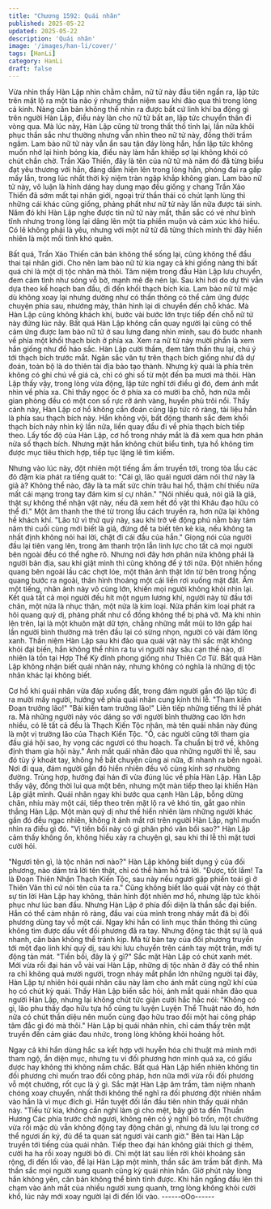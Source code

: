 ```yaml
---
title: "Chương 1592: Quái nhân"
published: 2025-05-22
updated: 2025-05-22
description: 'Quái nhân'
image: '/images/han-li/cover/'
tags: [HanLi]
category: HanLi
draft: false
---
```


Vừa nhìn thấy Hàn Lập nhìn chằm chằm, nữ tử này đầu tiên ngẩn
ra, lập tức trên mặt lộ ra một tia não ý nhưng thần niệm sau khi
đảo qua thì trong lòng cả kinh.
Nàng căn bản không thể nhìn ra được bất cứ linh khí ba động gì
trên người Hàn Lập, điều này làn cho nữ tử bất an, lập tức
chuyển thân đi vòng qua.
Mà lúc này, Hàn Lập cũng từ trong thất thố tỉnh lại, lần nữa khôi
phục thần sắc như thường nhưng vẫn nhìn theo nữ tử này, đồng
thời trầm ngâm.
Lam bào nữ tử này vẫn ẩn sau tận đáy lòng hắn, hắn lập tức
không muốn nhớ lại hình bóng kia, điều này làm hắn khiếp sợ lại
không khỏi có chút chần chờ.
Trần Xảo Thiến, đây là tên của nữ tử mà năm đó đã từng biểu đạt
yêu thương với hắn, đảng dầm hiện lên trong lòng hắn, phóng đại
ra gấp mấy lần, trong lúc nhất thời kỷ niệm tràn ngập khắp không
gian.
Lam bào nữ tử này, vô luận là hình dáng hay dung mạo đều giống
y chang Trần Xảo Thiến đã sớm mất tại nhân giới, ngoại trừ thần
thái có chút lạnh lùng thì những cái khác cũng giống, phảng phất
như nữ tử này lần nữa được tái sinh.
Năm đó khi Hàn Lập nghe được tin nử tử này mất, thần sắc có vẻ
như bình tĩnh nhưng trong lòng lại dâng lên một tia phiền muộn và
cảm xúc khó hiểu.
Có lẽ không phải là yêu, nhưng với một nữ tử đã từng thích mình
thì đây hiển nhiên là một mối tình khó quên.

Bất quá, Trần Xảo Thiến căn bản không thể sống lại, cũng không
thể đầu thai tại nhân giới. Cho nên lam bào nữ từ kia ngay cả khi
giống nàng thì bất quá chỉ là một dị tộc nhân mà thôi.
Tâm niệm trong đầu Hàn Lập lưu chuyển, đem cảm tình như sóng
vỗ bờ, mạnh mẽ đè nén lại. Sau khi hơi do dự thì vẫn dựa theo kế
hoạch ban đầu, đi đến khối thạch bích kia.
Lam bào nữ tử mặc dù không xoay lại nhưng dường như có thần
thông có thể cảm ứng được chuyện phía sau, nhướng mày, thân
hình lại di chuyển đến chỗ khác.
Mà Hàn Lập cũng không khách khí, bước vài bước lớn trực tiếp
đến chỗ nữ tử này đứng lúc nãy.
Bất quá Hàn Lập không cần quay người lại cũng có thể cảm ứng
được lam bào nữ tử ở sau lưng đang nhìn mình, sau đó bước
nhanh về phía một khối thạch bích ở phía xa. Xem ra nữ tử này
mười phần là xem hắn giống như đồ háo sắc. Hàn Lập cười
thầm, đem tâm thần thu lại, chú ý tới thạch bích trước mắt.
Ngân sắc văn tự trên thạch bích giống như đã dự đoán, toàn bộ là
do thiên tài địa bảo tạo thành. Nhưng kỳ quái là phía trên không
có ghi chú về giá cả, chỉ có ghi số từ một đến ba mươi mà thôi.
Hàn Lập thấy vậy, trong lòng vừa động, lập tức nghĩ tới điều gì
đó, đem ánh mắt nhìn về phía xa.
Chỉ thấy ngọc ốc ở phía xa có mười ba chỗ, hơn nữa mỗi gian
phòng đều có một con số rực rỡ ánh vàng, huyền phù trôi nổi.
Thấy cảnh này, Hàn Lập cơ hồ không cần đoán cũng lập tức rõ
ràng, tài liệu hẳn là phía sau thạch bích này.
Hắn không vội, bất động thanh sắc đem khối thạch bích này nhìn
kỹ lần nữa, liền quay đầu đi về phía thạch bích tiếp theo. Lấy tốc
độ của Hàn Lập, cơ hồ trong nháy mắt là đã xem qua hơn phân
nửa số thạch bích.
Nhưng mặt hắn không chút biểu tình, tựa hồ không tìm được mục
tiêu thích hợp, tiếp tục lặng lẽ tìm kiếm.

Nhưng vào lúc này, đột nhiên một tiếng ầm ầm truyền tới, trong
tòa lầu các đỏ đậm kia phát ra tiếng quát to:
"Cái gì, lão quái ngươi dám nói thứ này là giả à? Không thể nào,
đây là ta mất sức chín trâu hai hổ, thậm chí thiếu nữa mất cái
mạng trong tay đám kim sí cự nhân."
"Nói nhiều quá, nói giả là giả, thật sự không thể nhận vật này, nếu
đã xem hết đồ vật thì Khâu đạo hữu có thể đi."
Một âm thanh the thé từ trong lầu cách truyền ra, hơn nữa lại
không hề khách khí.
"Lão tử vì thứ quỷ này, sau khi trở về động phủ nằm bày tám năm
thì cuối cùng mới biết là giả, đừng để ta biết tên kẻ kia, nếu không
ta nhất định không nói hai lời, chặt đi cái đầu của hắn."
Giọng nói của người đầu lại tiên vang lên, trong âm thanh trộn lẫn
linh lực cho tất cả mọi người bên ngoài đều có thể nghe rõ.
Nhưng nơi đây hơn phân nửa không phải là người bản địa, sau
khi giật mình thì cũng không để ý tới nữa.
Đột nhiên hồng quang bên ngoài lầu các chợt lóe, một thân ảnh
thật lớn từ bên trong hồng quang bước ra ngoài, thân hình thoáng
một cái liền rơi xuống mặt đất. Ầm một tiếng, nhân ảnh này vô
cùng lớn, khiến mọi người không khỏi nhìn lại. Kết quả tất cả mọi
người đều hít một ngụm lương khí, người này từ đầu tới chân,
một nửa là nhục thân, một nửa là kim loại.
Nửa phần kim loại phát ra hôi quang quỷ dị, phảng phất như cổ
đồng không thể bị phá vỡ. Mà khi nhìn lên trên, lại là một khuôn
mặt dữ tợn, chẳng những mắt mũi to lớn gấp hai lần người bình
thường mà trên đầu lại có sừng nhọn, người có vài đám lông
xanh.
Thần niệm Hàn Lập sau khi đảo qua quái vật này thì sắc mặt
không khỏi đại biến, hắn không thể nhìn ra tu vi người này sâu
cạn thế nào, dĩ nhiên là tồn tại Hợp Thể Kỳ đỉnh phong giống như
Thiên Cơ Tử. Bất quá Hàn Lập không nhận biết quái nhân này,
nhưng không có nghĩa là những dị tộc nhân khác lại không biết.

Cơ hồ khi quái nhân vừa đáp xuống đất, trong đám người gần đó
lập tức đi ra mười mấy người, hướng về phía quái nhân cung
kính thi lễ.
"Tham kiến Đoạn trưởng lão!"
"Bái kiến tam trưởng lão!"
Liên tiếp những tiếng thi lễ phát ra.
Mà những người này vóc dáng so với người bình thường cao lớn
hơn nhiều, có lẽ tất cả đều là Thạch Kiến Tộc nhân, mà tên quái
nhân này đúng là một vị trưởng lão của Thạch Kiến Tộc.
"Ồ, các người cũng tới tham gia đấu giá hội sao, hy vọng các
ngươi có thu hoạch. Ta chuẩn bị trở về, không định tham gia hội
này."
Ánh mắt quái nhân đảo qua những người thi lễ, sau đó tùy ý
khoát tay, không hề bắt chuyện cùng ai nữa, đi nhanh ra bên
ngoài. Nơi đi qua, đám người gần đó hiển nhiên đều vô cùng kính
sợ nhường đường.
Trùng hợp, hướng đại hán đi vừa đúng lúc về phía Hàn Lập. Hàn
Lập thấy vậy, đồng thời lui qua một bên, nhưng một màn tiếp theo
lại khiến Hàn Lập giật mình.
Quái nhân ngay khi bước qua cạnh Hàn Lập, bỗng dừng chân,
nhíu mày một cái, tiếp theo trên mặt lộ ra vẻ khó tin, gắt gao nhìn
thẳng Hàn Lập.
Một màn quỷ dị như thế hiển nhiên làm những người khác gần đó
đều ngạc nhiên, không ít ánh mắt rơi trên người Hàn Lập, nghĩ
muốn nhìn ra điều gì đó.
"Vị tiền bối này có gì phân phó vãn bối sao?"
Hàn Lập cảm thấy không ổn, không hiểu xảy ra chuyện gì, sau khi
thi lễ thì mặt tươi cười hỏi.

"Ngươi tên gì, là tộc nhân nơi nào?"
Hàn Lập không biết dụng ý của đối phương, nào dám trả lời tên
thật, chỉ có thể hàm hồ trả lời.
"Được, tốt lắm! Ta là Đoạn Thiên Nhận Thạch Kiến Tộc, sau này
nếu ngươi gặp phiền toái gì ở Thiên Vân thì cứ nói tên của ta ra."
Cũng không biết lão quái vật này có thật sự tin lời Hàn Lập hay
không, thân hình đột nhiên mơ hồ, nhưng lập tức khôi phục như
lúc ban đầu. Nhưng Hàn Lập ở phía đối diện là thần sắc đại biến.
Hắn có thể cảm nhận rõ ràng, đầu vai của mình trong nháy mắt
đã bị đối phương dùng tay vỗ một cái. Ngay khi hắn có linh mục
thần thông thì cũng không tìm được dấu vết đối phương đã ra tay.
Nhưng động tác thật sự là quá nhanh, căn bản không thể tránh
kịp.
Mà từ bàn tay của đối phương truyền tới một đạo linh khí quỷ dị,
sau khi lưu chuyển trên cánh tay một trận, mới tự động tản mát.
"Tiền bối, đây là ý gì?"
Sắc mặt Hàn Lập có chút xanh mét.
Mới vừa rồi đại hán vỗ vài vai Hàn Lập, những dị tộc nhân ở đây
có thể nhìn ra chỉ không quá mười người, trogn nháy mắt phần
lớn những người tại đây, Hàn Lập tự nhiên hỏi quái nhân câu này
làm cho ánh mắt cùng ngữ khí của họ có chút kỳ quái.
Thấy Hàn Lập biến sắc hỏi, ánh mắt quái nhân đảo qua người
Hàn Lập, nhưng lại không chút tức giận cười hắc hắc nói:
"Không có gì, lão phu thấy đạo hữu tựa hồ cũng tu luyện Luyện
Thể Thuật nào đó, hơn nữa có chút thần diệu nên muốn cùng đạo
hữu trao đổi một hai công pháp tâm đắc gì đó mà thôi."
Hàn Lập bị quái nhân nhìn, chỉ cảm thấy trên mặt truyền đến cảm
giác đau nhức, trong lòng không khỏi hoảng hốt.

Ngay cả khi hắn dùng hắc sa kết hợp với huyễn hóa chi thuật mà
mình mới tham ngộ, ẩn diện mục, nhưng tu vi đối phương hơn
mình quá xa, có giấu được hay không thì không nắm chắc.
Bất quá Hàn Lập hiển nhiên không tin đối phương chỉ muốn trao
đổi công pháp, hơn nữa mới vừa rồi đối phương vỗ một chưởng,
rốt cục là ý gì.
Sắc mặt Hàn Lập âm trầm, tâm niệm nhanh chóng xoay chuyển,
nhất thời không thể nghĩ ra đối phương đột nhiên nhắm vào hắn
là vì mục đích gì.
Hắn tuyệt đối lần đầu tiên nhìn thấy quái nhân này.
"Tiểu tử kia, không cần nghĩ làm gì cho mệt, bây giờ ta đến Thuần
Hương Các phía trước chờ ngươi, không nên có ý nghĩ bỏ trốn,
một chưởng vừa rồi mặc dù vẫn không động tay động chân gì,
nhưng đã lưu lại trong cơ thể ngươi ấn ký, đủ để ta quan sát
ngươi vài canh giờ."
Bên tai Hàn Lập truyền tới tiếng của quái nhân.
Tiếp theo đại hán không giải thích gì thêm, cười ha ha rồi xoay
người bỏ đi. Chỉ một lát sau liền rời khỏi khoảng sân rộng, đi đến
lối vào, để lại Hàn Lập một mình, thần sắc âm trầm bất định. Mà
thần sắc mọi người xung quanh cũng kỳ quái nhìn hắn. Giờ phút
này lòng hắn không yên, căn bản không thể bình tĩnh được.
Khi hắn ngẩng đầu lên thì chạm vào ánh mắt của nhiều người
xung quanh, trng lòng không khỏi cười khổ, lúc này mới xoay
người lại đi đến lối vào.
------oOo------
